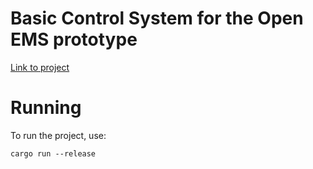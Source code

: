 # Basic Control System for the Open EMS prototype

[Link to project](https://github.com/cfoge/OPEN_SPECTRE-
)

# Running
To run the project, use:





`cargo run --release`